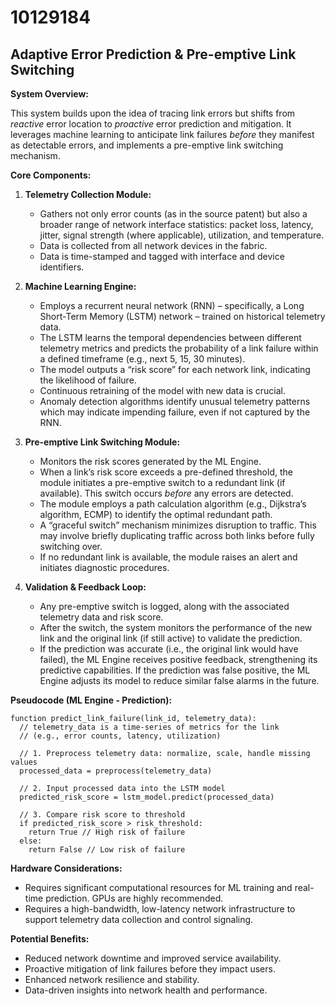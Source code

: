 # 10129184

## Adaptive Error Prediction & Pre-emptive Link Switching

**System Overview:**

This system builds upon the idea of tracing link errors but shifts from *reactive* error location to *proactive* error prediction and mitigation. It leverages machine learning to anticipate link failures *before* they manifest as detectable errors, and implements a pre-emptive link switching mechanism.

**Core Components:**

1.  **Telemetry Collection Module:**
    *   Gathers not only error counts (as in the source patent) but also a broader range of network interface statistics: packet loss, latency, jitter, signal strength (where applicable), utilization, and temperature.
    *   Data is collected from all network devices in the fabric.
    *   Data is time-stamped and tagged with interface and device identifiers.

2.  **Machine Learning Engine:**
    *   Employs a recurrent neural network (RNN) – specifically, a Long Short-Term Memory (LSTM) network – trained on historical telemetry data.
    *   The LSTM learns the temporal dependencies between different telemetry metrics and predicts the probability of a link failure within a defined timeframe (e.g., next 5, 15, 30 minutes).
    *   The model outputs a “risk score” for each network link, indicating the likelihood of failure.
    *   Continuous retraining of the model with new data is crucial.
    *   Anomaly detection algorithms identify unusual telemetry patterns which may indicate impending failure, even if not captured by the RNN.

3.  **Pre-emptive Link Switching Module:**
    *   Monitors the risk scores generated by the ML Engine.
    *   When a link’s risk score exceeds a pre-defined threshold, the module initiates a pre-emptive switch to a redundant link (if available). This switch occurs *before* any errors are detected.
    *   The module employs a path calculation algorithm (e.g., Dijkstra’s algorithm, ECMP) to identify the optimal redundant path.
    *   A “graceful switch” mechanism minimizes disruption to traffic. This may involve briefly duplicating traffic across both links before fully switching over.
    *   If no redundant link is available, the module raises an alert and initiates diagnostic procedures.

4.  **Validation & Feedback Loop:**
    *   Any pre-emptive switch is logged, along with the associated telemetry data and risk score.
    *   After the switch, the system monitors the performance of the new link and the original link (if still active) to validate the prediction.
    *   If the prediction was accurate (i.e., the original link would have failed), the ML Engine receives positive feedback, strengthening its predictive capabilities. If the prediction was false positive, the ML Engine adjusts its model to reduce similar false alarms in the future.

**Pseudocode (ML Engine - Prediction):**

```
function predict_link_failure(link_id, telemetry_data):
  // telemetry_data is a time-series of metrics for the link
  // (e.g., error counts, latency, utilization)

  // 1. Preprocess telemetry data: normalize, scale, handle missing values
  processed_data = preprocess(telemetry_data)

  // 2. Input processed data into the LSTM model
  predicted_risk_score = lstm_model.predict(processed_data)

  // 3. Compare risk score to threshold
  if predicted_risk_score > risk_threshold:
    return True // High risk of failure
  else:
    return False // Low risk of failure
```

**Hardware Considerations:**

*   Requires significant computational resources for ML training and real-time prediction. GPUs are highly recommended.
*   Requires a high-bandwidth, low-latency network infrastructure to support telemetry data collection and control signaling.

**Potential Benefits:**

*   Reduced network downtime and improved service availability.
*   Proactive mitigation of link failures before they impact users.
*   Enhanced network resilience and stability.
*   Data-driven insights into network health and performance.